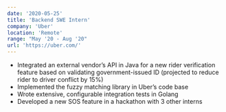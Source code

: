 ```yaml
---
date: '2020-05-25'
title: 'Backend SWE Intern'
company: 'Uber'
location: 'Remote'
range: "May '20 - Aug '20"
url: 'https://uber.com/'
---
```


- Integrated an external vendor’s API in Java for a new rider verification feature based on validating government-issued ID (projected to reduce rider to driver conflict by 15%)
- Implemented the fuzzy matching library in Uber’s code base
- Wrote extensive, configurable integration tests in Golang
- Developed a new SOS feature in a hackathon with 3 other interns

